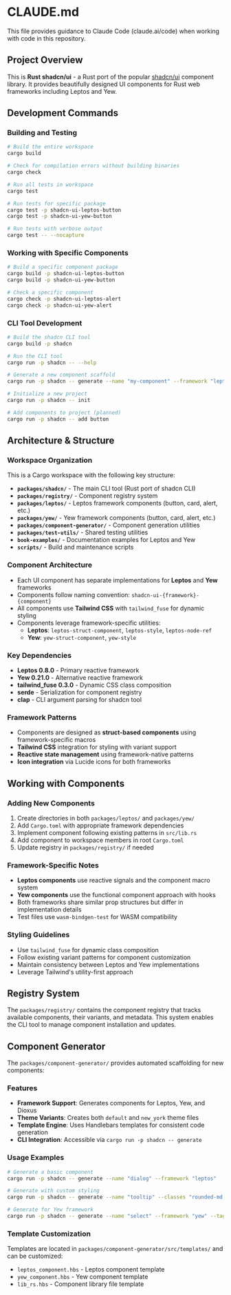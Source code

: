 # CLAUDE.md

This file provides guidance to Claude Code (claude.ai/code) when working with code in this repository.

## Project Overview

This is **Rust shadcn/ui** - a Rust port of the popular [shadcn/ui](https://ui.shadcn.com/) component library. It provides beautifully designed UI components for Rust web frameworks including Leptos and Yew.

## Development Commands

### Building and Testing
```bash
# Build the entire workspace
cargo build

# Check for compilation errors without building binaries
cargo check

# Run all tests in workspace
cargo test

# Run tests for specific package
cargo test -p shadcn-ui-leptos-button
cargo test -p shadcn-ui-yew-button

# Run tests with verbose output
cargo test -- --nocapture
```

### Working with Specific Components
```bash
# Build a specific component package
cargo build -p shadcn-ui-leptos-button
cargo build -p shadcn-ui-yew-button

# Check a specific component
cargo check -p shadcn-ui-leptos-alert
cargo check -p shadcn-ui-yew-alert
```

### CLI Tool Development
```bash
# Build the shadcn CLI tool
cargo build -p shadcn

# Run the CLI tool
cargo run -p shadcn -- --help

# Generate a new component scaffold
cargo run -p shadcn -- generate --name "my-component" --framework "leptos" --classes "custom-classes"

# Initialize a new project
cargo run -p shadcn -- init

# Add components to project (planned)
cargo run -p shadcn -- add button
```

## Architecture & Structure

### Workspace Organization
This is a Cargo workspace with the following key structure:

- **`packages/shadcn/`** - The main CLI tool (Rust port of shadcn CLI)
- **`packages/registry/`** - Component registry system 
- **`packages/leptos/`** - Leptos framework components (button, card, alert, etc.)
- **`packages/yew/`** - Yew framework components (button, card, alert, etc.)
- **`packages/component-generator/`** - Component generation utilities
- **`packages/test-utils/`** - Shared testing utilities
- **`book-examples/`** - Documentation examples for Leptos and Yew
- **`scripts/`** - Build and maintenance scripts

### Component Architecture
- Each UI component has separate implementations for **Leptos** and **Yew** frameworks
- Components follow naming convention: `shadcn-ui-{framework}-{component}`
- All components use **Tailwind CSS** with `tailwind_fuse` for dynamic styling
- Components leverage framework-specific utilities:
  - **Leptos**: `leptos-struct-component`, `leptos-style`, `leptos-node-ref`
  - **Yew**: `yew-struct-component`, `yew-style`

### Key Dependencies
- **Leptos 0.8.0** - Primary reactive framework
- **Yew 0.21.0** - Alternative reactive framework  
- **tailwind_fuse 0.3.0** - Dynamic CSS class composition
- **serde** - Serialization for component registry
- **clap** - CLI argument parsing for shadcn tool

### Framework Patterns
- Components are designed as **struct-based components** using framework-specific macros
- **Tailwind CSS** integration for styling with variant support
- **Reactive state management** using framework-native patterns
- **Icon integration** via Lucide icons for both frameworks

## Working with Components

### Adding New Components
1. Create directories in both `packages/leptos/` and `packages/yew/`
2. Add `Cargo.toml` with appropriate framework dependencies
3. Implement component following existing patterns in `src/lib.rs`
4. Add component to workspace members in root `Cargo.toml`
5. Update registry in `packages/registry/` if needed

### Framework-Specific Notes
- **Leptos components** use reactive signals and the component macro system
- **Yew components** use the functional component approach with hooks
- Both frameworks share similar prop structures but differ in implementation details
- Test files use `wasm-bindgen-test` for WASM compatibility

### Styling Guidelines
- Use `tailwind_fuse` for dynamic class composition
- Follow existing variant patterns for component customization
- Maintain consistency between Leptos and Yew implementations
- Leverage Tailwind's utility-first approach

## Registry System
The `packages/registry/` contains the component registry that tracks available components, their variants, and metadata. This system enables the CLI tool to manage component installation and updates.

## Component Generator
The `packages/component-generator/` provides automated scaffolding for new components:

### Features
- **Framework Support**: Generates components for Leptos, Yew, and Dioxus
- **Theme Variants**: Creates both `default` and `new_york` theme files
- **Template Engine**: Uses Handlebars templates for consistent code generation
- **CLI Integration**: Accessible via `cargo run -p shadcn -- generate`

### Usage Examples
```bash
# Generate a basic component
cargo run -p shadcn -- generate --name "dialog" --framework "leptos"

# Generate with custom styling
cargo run -p shadcn -- generate --name "tooltip" --classes "rounded-md bg-primary px-3 py-1" --description "A tooltip component"

# Generate for Yew framework
cargo run -p shadcn -- generate --name "select" --framework "yew" --tag "select"
```

### Template Customization
Templates are located in `packages/component-generator/src/templates/` and can be customized:
- `leptos_component.hbs` - Leptos component template
- `yew_component.hbs` - Yew component template
- `lib_rs.hbs` - Component library file template
